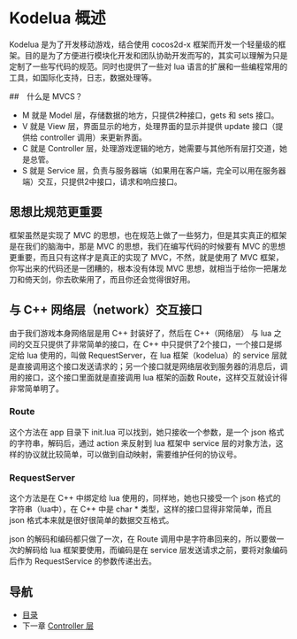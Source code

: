 # Kodelua 概述

Kodelua 是为了开发移动游戏，结合使用 cocos2d-x 框架而开发一个轻量级的框架。目的是为了方便进行模块化开发和团队协助开发而写的，其实可以理解为只是定制了一些写代码的规范。同时也提供了一些对 lua 语言的扩展和一些编程常用的工具，如国际化支持，日志，数据处理等。

##　什么是 MVCS？

- M 就是 Model 层，存储数据的地方，只提供2种接口，gets 和 sets 接口。
- V 就是 View 层，界面显示的地方，处理界面的显示并提供 update 接口（提供给 controller 调用）来更新界面。
- C 就是 Controller 层，处理游戏逻辑的地方，她需要与其他所有层打交道，她是总管。
- S 就是 Service 层，负责与服务器端（如果用在客户端，完全可以用在服务器端）交互，只提供2中接口，请求和响应接口。

## 思想比规范更重要

框架虽然是实现了 MVC 的思想，也在规范上做了一些努力，但是其实真正的框架是在我们的脑海中，那是 MVC 的思想，我们在编写代码的时候要有 MVC 的思想更重要，而且只有这样才是真正的实现了 MVC，不然，就是使用了 MVC 框架，你写出来的代码还是一团糟的，根本没有体现 MVC 思想，就相当于给你一把屠龙刀和倚天剑，你去砍柴用了，而且你还会觉得很好用。

## 与 C++ 网络层（network）交互接口

由于我们游戏本身网络层是用 C++ 封装好了，然后在 C++（网络层） 与 lua 之间的交互只提供了非常简单的接口，在 C++ 中只提供了2个接口，一个接口是绑定给 lua 使用的，叫做 RequestServer，在 lua 框架（kodelua）的 service 层就是直接调用这个接口发送请求的；另一个接口就是网络层收到服务器的消息后，调用的接口，这个接口里面就是直接调用 lua 框架的函数 Route，这样交互就设计得非常简单明了。

### Route

这个方法在 app 目录下 init.lua 可以找到，她只接收一个参数，是一个 json 格式的字符串，解码后，通过 action 来反射到 lua 框架中 service 层的对象方法，这样的协议就比较简单，可以做到自动映射，需要维护任何的协议号。

### RequestServer

这个方法是在 C++ 中绑定给 lua 使用的，同样地，她也只接受一个 json 格式的字符串（lua中），在 C++ 中是 char * 类型，这样的接口显得非常简单，而且 json 格式本来就是很好很简单的数据交互格式。

json 的解码和编码都只做了一次，在 Route 调用中是字符串回来的，所以要做一次的解码给 lua 框架要使用，而编码是在 service 层发送请求之前，要将对象编码后作为 RequestService 的参数传递出去。

## 导航
- [目录](00.md)
- 下一章 [Controller 层](02.md)
